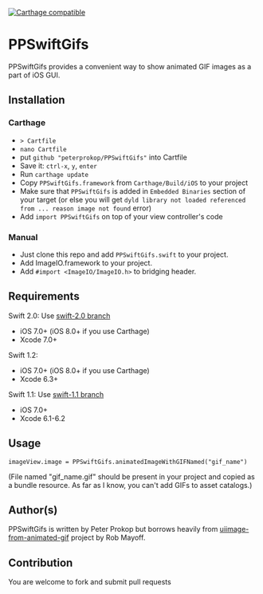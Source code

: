 [![Carthage compatible](https://img.shields.io/badge/Carthage-compatible-4BC51D.svg?style=flat)](https://github.com/Carthage/Carthage)

# PPSwiftGifs

PPSwiftGifs provides a convenient way to show animated GIF images as a part of iOS GUI.

## Installation

### Carthage
* `> Cartfile`
* `nano Cartfile`
* put `github "peterprokop/PPSwiftGifs"` into Cartfile
* Save it: `ctrl-x`, `y`, `enter`
* Run `carthage update`
* Copy `PPSwiftGifs.framework` from `Carthage/Build/iOS` to your project
* Make sure that `PPSwiftGifs` is added in `Embedded Binaries` section of your target (or else you will get `dyld library not loaded referenced from ... reason image not found` error)
* Add `import PPSwiftGifs` on top of your view controller's code

### Manual

* Just clone this repo and add ```PPSwiftGifs.swift``` to your project.
* Add ImageIO.framework to your project.
* Add ```#import <ImageIO/ImageIO.h>``` to bridging header.

## Requirements

Swift 2.0:
Use [swift-2.0 branch](https://github.com/peterprokop/PPSwiftGifs/tree/swift-2.0)
- iOS 7.0+ (iOS 8.0+ if you use Carthage)
- Xcode 7.0+

Swift 1.2:
- iOS 7.0+ (iOS 8.0+ if you use Carthage)
- Xcode 6.3+

Swift 1.1:
Use [swift-1.1 branch](https://github.com/peterprokop/PPSwiftGifs/tree/swift-1.1)
- iOS 7.0+
- Xcode 6.1-6.2

## Usage

```
imageView.image = PPSwiftGifs.animatedImageWithGIFNamed("gif_name")
```

(File named "gif_name.gif" should be present in your project and copied as a bundle resource.
As far as I know, you can't add GIFs to asset catalogs.)

## Author(s)

PPSwiftGifs is written by Peter Prokop but borrows heavily from 
[uiimage-from-animated-gif](https://github.com/mayoff/uiimage-from-animated-gif)
project by Rob Mayoff.

## Contribution

You are welcome to fork and submit pull requests

